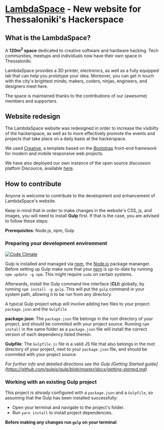 # [LambdaSpace](http://www.lambdaspace.gr/) - New website for Thessaloniki's Hackerspace

## What is the LambdaSpace?

A **120m<sup>2</sup> space** dedicated to creative software and hardware hacking. Tech communities, meetups and individuals now have their own space in Thessaloniki.

LambdaSpace provides a 3D printer, electronics, as well as a fully equipped lab that can help you prototype your idea.
Moreover, you can get in touch with the city's brightest minds; makers, coders, ninjas, engineers, and designers meet here.

The space is maintained thanks to the contributions of our (awesome) members and supporters.

## Website redesign

The LambdaSpace website was redesigned in order to increase the visibilty of the hackerspace, as well as to more effectively promote the events and projects that take place on a daily basis at the hackerspace.

We used [Creative](http://ironsummitmedia.github.io/startbootstrap-creative/), a template based on the [Bootstrap](http://getbootstrap.com/) front-end framework for modern and mobile responsive web projects.

We have also deployed our own instance of the open source discussion platfom Discource, available [here](https://community.lambdaspace.gr/).

## How to contribute

Anyone is welcome to contribute to the development and enhancement of LambdaSpace's website.

Keep in mind that in order to make changes in the website's CSS, js, and images, you will need to install **Gulp** first. If that is the case, you are advised to follow these steps:

**Prerequisites**: Node.js, npm, Gulp

### Preparing your development environment

[![Code Climate](https://codeclimate.com/github/techministry/new_website/badges/gpa.svg)](https://codeclimate.com/github/lambdaspace/new_website)

Gulp is installed and managed via [npm](https://www.npmjs.com/), the [Node.js](https://nodejs.org/en/) package mananger.
Before setting up Gulp make sure that your [npm](https://www.npmjs.com/) is up-to-date by running `npm update -g npm`. Τhis might require `sudo` on certain systems.

Afterwards, install the Gulp command line interface (**CLI**) globally, by running `npm install -g gulp`.
This will put the `gulp` command in your system path, allowing it to be run from any directory.

A typical Gulp project setup will involve adding two files to your project: `package.json` and the `Gulpfile`

**package.json**: The `package.json` file belongs in the root directory of your project, and should be commited with your project source. Running `npm install` in the same folder as a `package.json` file will install the correct version of each dependency listed therein.

**Gulpfile**: The `Gulpfile.js` file is a valid JS file that also belongs in the root directory of your project, next to your `package.json` file, and should be commited with your project source.

*For further info and detailed directions see the Gulp [Getting Started guide] (https://github.com/gulpjs/gulp/blob/master/docs/getting-started.md)*.

### Working with an existing Gulp project

This project is *already* configured with a `package.json` and a `Gulpfile`, so assuming that the Gulp has been installed successfully:

* Open your terminal and navigate to the project's folder.
* Run `yarn install` to install project dependencies.

**Before making any changes run `gulp` on your terminal**.
